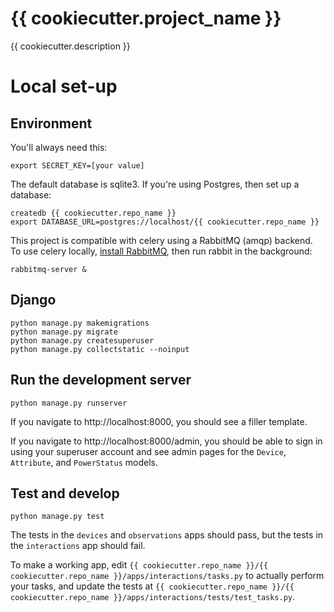 # {{ cookiecutter.project_name }}
{{ cookiecutter.description }}

# Local set-up
## Environment
You'll always need this:
```
export SECRET_KEY=[your value]
```

The default database is sqlite3. If you're using Postgres, then set up a database:
```
createdb {{ cookiecutter.repo_name }}
export DATABASE_URL=postgres://localhost/{{ cookiecutter.repo_name }}
```

This project is compatible with celery using a RabbitMQ (amqp) backend.
To use celery locally, [install RabbitMQ](https://www.rabbitmq.com/download.html),
then run rabbit in the background:
```
rabbitmq-server &
```

## Django
```
python manage.py makemigrations
python manage.py migrate
python manage.py createsuperuser
python manage.py collectstatic --noinput
```

## Run the development server
```
python manage.py runserver
```

If you navigate to http://localhost:8000, you should see a filler template.

If you navigate to http://localhost:8000/admin, you should be able to sign in using your superuser account
and see admin pages for the `Device`, `Attribute`, and `PowerStatus` models.

## Test and develop
```
python manage.py test
```

The tests in the `devices` and `observations` apps should pass, but the tests in the `interactions` app should fail.

To make a working app, edit `{{ cookiecutter.repo_name }}/{{ cookiecutter.repo_name }}/apps/interactions/tasks.py`
to actually perform your tasks,
and update the tests at `{{ cookiecutter.repo_name }}/{{ cookiecutter.repo_name }}/apps/interactions/tests/test_tasks.py`.
